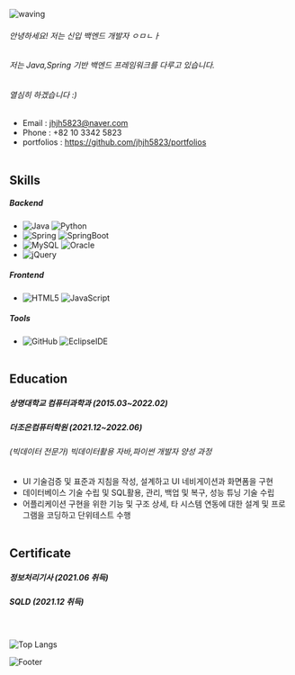 ![waving](https://capsule-render.vercel.app/api?type=waving&height=200&text=welcome!&fontAlign=80&fontAlignY=40&color=gradient)


###### 안녕하세요! 저는 신입 백엔드 개발자 ㅇㅁㄴㅏ 
###### 저는 Java,Spring 기반 백엔드 프레임워크를 다루고 있습니다.
###### 열심히 하겠습니다 :)

- Email : jhjh5823@naver.com
- Phone : +82 10 3342 5823
- portfolios : <https://github.com/jhjh5823/portfolios>
<br><br/>
## Skills
##### Backend
- ![Java](https://img.shields.io/badge/java-%23ED8B00.svg?style=for-the-badge&logo=java&logoColor=white) ![Python](https://img.shields.io/badge/python-3670A0?style=for-the-badge&logo=python&logoColor=ffdd54) 
- ![Spring](https://img.shields.io/badge/spring-%236DB33F.svg?style=for-the-badge&logo=spring&logoColor=white) ![SpringBoot](https://img.shields.io/badge/springboot-%6DB33F.svg?style=for-the-badge&logo=springboot&logoColor=white) 
- ![MySQL](https://img.shields.io/badge/mysql-%2300f.svg?style=for-the-badge&logo=mysql&logoColor=white) ![Oracle](https://img.shields.io/badge/oracle-%F80000.svg?style=for-the-badge&logo=oracle&logoColor=white)
- ![jQuery](https://img.shields.io/badge/jquery-%230769AD.svg?style=for-the-badge&logo=jquery&logoColor=white)

##### Frontend
- ![HTML5](https://img.shields.io/badge/html5-%23E34F26.svg?style=for-the-badge&logo=html5&logoColor=white) ![JavaScript](https://img.shields.io/badge/javascript-%23323330.svg?style=for-the-badge&logo=javascript&logoColor=%23F7DF1E)

##### Tools
- ![GitHub](https://img.shields.io/badge/github-%23121011.svg?style=for-the-badge&logo=github&logoColor=white) ![EclipseIDE](https://img.shields.io/badge/eclipse-%2C2255.svg?style=for-the-badge&logo=eclipse&logoColor=white)
<br><br/>
## Education
##### 상명대학교 컴퓨터과학과 (2015.03~2022.02)

##### 더조은컴퓨터학원 (2021.12~2022.06)
###### (빅데이터 전문가) 빅데이터활용 자바,파이썬 개발자 양성 과정 
- UI 기술검증 및 표준과 지침을 작성, 설계하고 UI 네비게이션과 화면폼을 구현
- 데이터베이스 기술 수립 및 SQL활용, 관리, 백업 및 복구, 성능 튜닝 기술 수립
- 어플리케이션 구현을 위한 기능 및 구조 상세, 타 시스템 연동에 대한 설계 및 프로그램을 코딩하고 단위테스트 수행
<br><br/>
## Certificate
##### 정보처리기사 (2021.06 취득)
##### SQLD (2021.12 취득)
<br><br/>
![Top Langs](https://github-readme-stats.vercel.app/api/top-langs/?username=JeonGW7&show_icons=true&hide_border=true&title_color=004386&icon_color=004386&layout=compact)

![Footer](https://capsule-render.vercel.app/api?type=waving&color=auto&height=200&section=footer)
